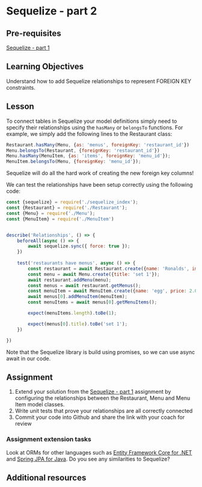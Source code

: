 # Sequelize - part 2

## Pre-requisites
[Sequelize - part 1](/curriculum/Bootcamp/Unit-2-Databases/0.3.9-Sequelize_part_1.html)

## Learning Objectives
Understand how to add Sequelize relationships to represent FOREIGN KEY constraints.

## Lesson
To connect tables in Sequelize your model definitions simply need to specify their relationships using the `hasMany` or `belongsTo` functions. For example, we simply add the following lines to the Restaurant class:

```javascript
Restaurant.hasMany(Menu, {as: 'menus', foreignKey: 'restaurant_id'})
Menu.belongsTo(Restaurant, {foreignKey: 'restaurant_id'})
Menu.hasMany(MenuItem, {as: 'items', foreignKey: 'menu_id'});
MenuItem.belongsTo(Menu, {foreignKey: 'menu_id'});
```

Sequelize will do all the hard work of creating the new foreign key columns! 

We can test the relationships have been setup correctly using the following code:
```javascript
const {sequelize} = require('./sequelize_index');
const {Restaurant} = require('./Restaurant');
const {Menu} = require('./Menu');
const {MenuItem} = require('./MenuItem')


describe('Relationships', () => {
    beforeAll(async () => {
        await sequelize.sync({ force: true });
    })
    
    test('restaurants have menus', async () => {
        const restaurant = await Restaurant.create({name: 'Ronalds', image: 'http://some.image.url'})
        const menu = await Menu.create({title: 'set 1'});
        await restaurant.addMenu(menu);
        const menus = await restaurant.getMenus();
        const menuItem = await MenuItem.create({name: 'egg', price: 2.00});
        await menus[0].addMenuItem(menuItem);
        const menuItems = await menus[0].getMenuItems();

        expect(menuItems.length).toBe(1);

        expect(menus[0].title).toBe('set 1');
    })

})
```
Note that the Sequelize library is build using promises, so we can use async await in our code.

## Assignment
  1. Extend your solution from the [Sequelize - part 1](/curriculum/Bootcamp/Unit-2-Databases/0.3.9-Sequelize_part_1.html) assignment by configuring the relationships between the Restaurant, Menu and Menu Item model classes. 
  1. Write unit tests that prove your relationships are all correctly connected
  1. Commit your code into Github and share the link with your coach for review

### Assignment extension tasks
Look at ORMs for other languages such as [Entity Framework Core for .NET](https://docs.microsoft.com/en-us/ef/core/get-started/overview/first-app?tabs=netcore-cli) and [Spring JPA for Java](https://spring.io/guides/gs/accessing-data-jpa/). Do you see any similarities to Sequelize?

## Additional resources
